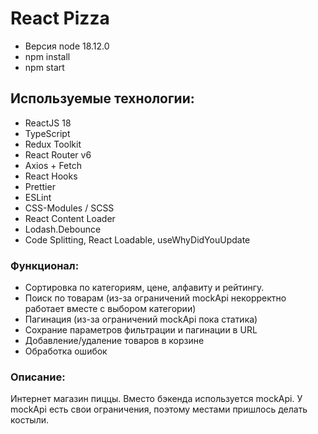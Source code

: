 # React Pizza

- Версия node 18.12.0
- npm install
- npm start

## Используемые технологии:

- ReactJS 18
- TypeScript
- Redux Toolkit
- React Router v6
- Axios + Fetch
- React Hooks
- Prettier
- ESLint
- CSS-Modules / SCSS
- React Content Loader
- Lodash.Debounce
- Code Splitting, React Loadable, useWhyDidYouUpdate

### Функционал:

- Сортировка по категориям, цене, алфавиту и рейтингу.
- Поиск по товарам (из-за ограничений mockApi некорректно работает вместе с выбором категории)
- Пагинация (из-за ограничений mockApi пока статика)
- Сохрание параметров фильтрации и пагинации в URL
- Добавление/удаление товаров в корзине
- Обработка ошибок

### Описание:

Интернет магазин пиццы. Вместо бэкенда используется mockApi. У mockApi есть свои ограничения, поэтому местами пришлось делать костыли.


